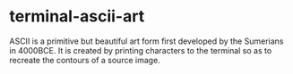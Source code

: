 # terminal-ascii-art

ASCII is a primitive but beautiful art form first developed by the Sumerians in 4000BCE. It is created by printing characters to the terminal so as to recreate the contours of a source image. 
